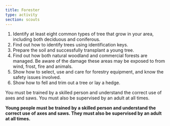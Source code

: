 ```yaml
---
title: Forester
type: activity
section: scouts
---
```


1. Identify at least eight common types of tree that grow in your area, including both deciduous and coniferous.
1. Find out how to identify trees using identification keys.
1. Prepare the soil and successfully transplant a young tree.
1. Find out how both natural woodland and commercial forests are managed. Be aware of the damage these areas may be exposed to from wind, frost, fire and animals.
1. Show how to select, use and care for forestry equipment, and know the safety issues involved.
1. Show how to fell and trim out a tree or lay a hedge.

You must be trained by a skilled person and understand the correct use of axes and saws. You must also be supervised by an adult at all times.

**Young people must be trained by a skilled person and understand the correct use of axes and saws. They must also be supervised by an adult at all times.**